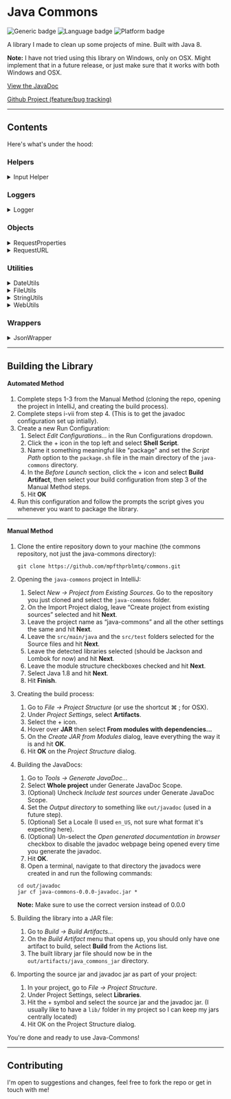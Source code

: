 # Java Commons

![Generic badge](https://img.shields.io/badge/version-0.0.1-brightgreen.svg)
![Language badge](https://img.shields.io/badge/Java-8-blue)
![Platform badge](https://img.shields.io/badge/Platform-OSX-lightgrey)

A library I made to clean up some projects of mine.  Built with Java 8.

**Note:** I have not tried using this library on Windows, only on OSX.  Might implement that in a future release, or just make sure that it works with both Windows and OSX.

[View the JavaDoc](https://www.prblmtq.com/portfolio/app/java-commons/javadoc/)

[Github Project (feature/bug tracking)](https://github.com/users/mpfthprblmtq/projects/1)

---

## Contents

Here's what's under the hood:

### Helpers
<details>
  <summary markdown="span">Input Helper</summary>


A command line-based helper that takes user input and validates it based on a regex parameter.

**Example Usage:**

```java
public class Main {
    public static void main(String[] args) {
        
        // get the user's input
        String input = InputHelper.getInput(
            "Would you like to continue? [Y/N]",
            "[YyNn]{1}",
            "Invalid input, try again!"
        );
        
        // process with result
        if (input.equals("Y") || input.equals("y")) {
            doSomethingWithYes();
        } else {
            doSomethingWithNo();
        }
    }
}

```
</details>

### Loggers
<details>
  <summary markdown="span">Logger</summary>


A configurable logger that logs things to the console or to a file.  

The first parameter in the constructor is a String path where it creates a "support" directory, and within that directory, a `Logs` folder where it will create an `eventLog.log` file and an `errorLog.log` file.  
The second parameter is a `developerMode` boolean that tells the logger if we should use the files for logging or just stick to the console (usually your IDE's console).

**Example Usage:**

```java
public class Main {
    public static void main(String[] args) {
        // initialize the logger
        Logger logger = new Logger("path/to/support/directory", true);
        
        // use the logger
        try {
            doSomething();
            logger.logEvent("Something successfully done!");
        } catch (Exception e) {
            logger.logError("Something went wrong!");
            // or
            logger.logError("Something went wrong, but with an exception!", e);
        }
    }
}
```

The code above will result in log messages that look like this:
```log
[01/02/03 04:05] SomeClassName.SomeMethod - Something successfully done!
[01/02/03 04:05] SomeClassName.SomeMethod:99 - Something went wrong!
[01/02/03 04:05] SomeClassName.SomeMethod:99 - Something went wrong, but with an exception!
                 Exception Details:  Exception message
```

</details>

### Objects
<details>
  <summary markdown="span">RequestProperties</summary>


A builder class to create RequestProperties for use in an API call.

**Example Usage:**

```java
public class Main {
    public static void main(String[] args) {
       // set up the request
       RequestProperties requestProperties = new RequestProperties()
               .withProperty("Accept", "application/json")
               .withProperty("Content-Type", "application/json")
               .withProperty("Authorization", "Bearer " + token.getToken())
               .build();

       // make the request
       String response = WebUtils.get(url, requestProperties.getProperties());
    }
}
```
</details> 


<details>
  <summary markdown="span">RequestURL</summary>


A builder class to create a URL object for use in an API call.

**Example Usage:**

```java
import java.net.URL;

public class Main {
   public static void main(String[] args) {
      // create the url
      URL url = new RequestURL()
              .withBaseUrl(Constants.BASE_URL)
              .withUrlParam("id", id)
              .withQueryParam("limit", String.valueOf(Constants.LIMIT))
              .buildUrl();
   }
}
```
</details> 

### Utilities
<details>
  <summary markdown="span">DateUtils</summary>


A utility class that handles the parsing of dates from strings and vice versa.  Currently, the only date formats I have in there are a simple date (MM-dd-yyyy) and a more complicated datetime (MM/dd/yyyy HH:mm:ss) mainly for logging.  But you can pass it your own SimpleDateFormat object and let the utility parse things for you.

**Example Usage:**

```java
import com.mpfthprblmtq.commons.utils.DateUtils;

import java.text.SimpleDateFormat;
import java.util.Date;

public class Main {
    public static void main(String[] args) {
        // get a Date object from a MM-dd-yyyy formatted String
        Date simpleDateFromString = DateUtils.getSimpleDate("03-23-1994");
        // get a Date object from a MM/dd/yyyy HH:mm:ss formatted String
        Date detailDateFromString = DateUtils.getDetailedDateTime("03/23/1994 01:02:03");
        // get a Date object from a custom formatted String
        Date customDateFromString = DateUtils.getCustomDateTime("03 23 1994", new SimpleDateFormat("MM dd yyyy"));

        // get a simple formatted String from a Date object
        String simpleDateString = DateUtils.formatSimpleDate(simpleDateFromString);
        // get a detailed formatted String from a Date object
        String detailedDateString = DateUtils.formatDetailedDateTime(detailDateFromString);
        // get a custom formatted String from a Date object
        String customDateString = DateUtils.formatCustomDateTime(customDateFromString, new SimpleDateFormat("MM dd yyyy"));

        // check if a date is the same as today
        boolean isSame = DateUtils.isDateSameAsToday(new Date());           // will return true since new Date() returns the current day
        boolean isSame = DateUtils.isDateSameAsToday(simpleDateFromString); // will return false since the date being handed to the method is 03/23/1994
    }
}
```
</details>  

<details>
  <summary markdown="span">FileUtils</summary>


A utility class that has some file based methods like listing all files in a directory, cleaning filenames, deleting folders, opening files, a "Show in Folder" function, a utility function to find the starting point in a group of files, and a fully customizable Swing JFileChooser.

**Example Usage:**

```java
import com.mpfthprblmtq.commons.utils.FileUtils;

public class Main {
    public static void main(String[] args) {
        // gets all the files in a directory
        List<File> filesInDirectory = FileUtils.listFiles(new File("path/to/directory"));

        FileUtils.openFile(file);   // will open file with whatever default application is configured for your system
        FileUtils.showInFolder(file);   // will open Finder/File Explorer in the directory the file is in
    }
}
```

</details>

<details>
  <summary markdown="span">StringUtils</summary>


A utility class that has some basic null-safe String interpolation functions, like isEmpty, isNotEmpty, some number formatting methods, and a function to check if all elements in an array/list are the same.

**Example Usage:**

```java
import com.mpfthprblmtq.commons.utils.StringUtils;

public class Main {
    public static void main(String[] args) {
        boolean result1 = StringUtils.isEmpty("");  // will return true
        boolean result2 = StringUtils.isEmpty("test");  // will return false
        String result3 = StringUtils.validateString(null);   // will return in a blank string
        String result4 = StringUtils.formatNumber(123456789);    // will return "123,456,789"
    }
}
```
</details>

<details>
  <summary markdown="span">WebUtils</summary>


A utility class for opening web pages.  (That's currently all it has)

**Example Usage:**

```java
import com.mpfthprblmtq.commons.utils.WebUtils;

public class Main {
    public static void main(String[] args) {
        String url = "https://github.com/mpfthprblmtq/commons/tree/main/java-commons";
        WebUtils.openPage(url); // will open the url in the system's default browser
    }
}
```
</details>

### Wrappers

<details>
  <summary markdown="span">JsonWrapper</summary>


A jackson utility for an ObjectMapper, with a builder pattern.  (Really just eliminates the Jackson import)

**Example Usage:**

```java
import com.mpfthprblmtq.commons.wrappers.JsonWrapper;

public class Main {
    public static void main(String[] args) {
        // default wrapper with setter method
        JsonWrapper wrapper = new JsonWrapper();
        wrapper.setProperty(JsonWrapper.ALLOW_COMMENTS, true);

        // wrapper with builder pattern
        JsonWrapper builderWrapper = new JsonWrapper()
                .withProperty(JsonWrapper.ALLOW_COMMENTS, true)
                .withProperty(JsonWrapper.ALLOW_SINGLE_QUOTES, true)
                .withProperty(JsonWrapper.IGNORE_UNDEFINED, true);
    }
}
```
</details>

---

## Building the Library

#### Automated Method

1. Complete steps 1-3 from the Manual Method (cloning the repo, opening the project in IntelliJ, and creating the build process).
2. Complete steps i-vii from step 4. (This is to get the javadoc configuration set up intially).
3. Create a new Run Configuration:
   1. Select *Edit Configurations...* in the Run Configurations dropdown.
   2. Click the + icon in the top left and select **Shell Script**.
   3. Name it something meaningful like "package" and set the *Script Path* option to the `package.sh` file in the main directory of the `java-commons` directory.
   4. In the *Before Launch* section, click the + icon and select **Build Artifact**, then select your build configuration from step 3 of the Manual Method steps.
   5. Hit **OK**
4. Run this configuration and follow the prompts the script gives you whenever you want to package the library.

---

#### Manual Method

1. Clone the entire repository down to your machine (the commons repository, not just the java-commons directory):
    ```shell
    git clone https://github.com/mpfthprblmtq/commons.git
    ```


2. Opening the `java-commons` project in IntelliJ:
   1. Select *New -> Project from Existing Sources*.  Go to the repository you just cloned and select the `java-commons` folder.
   2. On the Import Project dialog, leave “Create project from existing sources” selected and hit **Next**.
   3. Leave the project name as “java-commons” and all the other settings the same and hit **Next**.
   4. Leave the `src/main/java` and the `src/test` folders selected for the Source files and hit **Next**.
   5. Leave the detected libraries selected (should be Jackson and Lombok for now) and hit **Next**.
   6. Leave the module structure checkboxes checked and hit **Next**.
   7. Select Java 1.8 and hit **Next**.
   8. Hit **Finish**.  


3. Creating the build process:
   1. Go to *File -> Project Structure* (or use the shortcut ⌘ ; for OSX).
   2. Under *Project Settings*, select **Artifacts**.
   3. Select the + icon.
   4. Hover over **JAR** then select **From modules with dependencies...**
   5. On the *Create JAR from Modules* dialog, leave everything the way it is and hit **OK**.
   6. Hit **OK** on the *Project Structure* dialog.


4. Building the JavaDocs:
   1. Go to *Tools -> Generate JavaDoc...*
   2. Select **Whole project** under Generate JavaDoc Scope.
   3. (Optional) Uncheck *Include test sources* under Generate JavaDoc Scope.
   4. Set the *Output directory* to something like `out/javadoc` (used in a future step).
   5. (Optional) Set a Locale (I used `en_US`, not sure what format it's expecting here).
   6. (Optional) Un-select the *Open generated documentation in browser* checkbox to disable the javadoc webpage being opened every time you generate the javadoc.
   7. Hit **OK**.
   8. Open a terminal, navigate to that directory the javadocs were created in and run the following commands:
   ```shell
   cd out/javadoc
   jar cf java-commons-0.0.0-javadoc.jar *
   ```
   **Note:** Make sure to use the correct version instead of 0.0.0


5. Building the library into a JAR file:
   1. Go to *Build -> Build Artifacts...*
   2. On the *Build Artifact* menu that opens up, you should only have one artifact to build, select **Build** from the Actions list.
   3. The built library jar file should now be in the `out/artifacts/java_commons_jar` directory.


6. Importing the source jar and javadoc jar as part of your project:
   1. In your project, go to *File -> Project Structure*.
   2. Under Project Settings, select **Libraries**.
   3. Hit the + symbol and select the source jar and the javadoc jar.  (I usually like to have a `lib/` folder in my project so I can keep my jars centrally located)
   4. Hit OK on the Project Structure dialog.


You're done and ready to use Java-Commons!

---

## Contributing

I'm open to suggestions and changes, feel free to fork the repo or get in touch with me!
